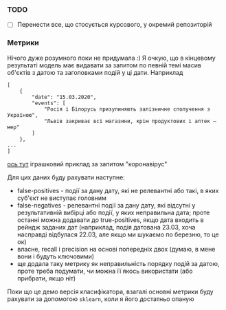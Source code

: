 ### TODO

-   [ ] Перенести все, що стосується курсового, у окремий репозиторій

### Метрики

Нічого дуже розумного поки не придумала :) Я очкую, що в кінцевому результаті модель має видавати за запитом по певній темі масив об'єктів з датою та заголовками подій у ці дати. Наприклад

```
[
    {
        "date": "15.03.2020",
        "events": [
            "Росія і Білорусь призупиняють залізничне сполучення з Україною",
            "Львів закриває всі магазини, крім продуктових і аптек – мер"
        ]
    },
...
]
```

[ось тут](./result_data.json) іграшковий приклад за запитом "коронавірус"

Для цих даних буду рахувати наступне:

-   false-positives - події за дану дату, які не релевантні або такі, в яких суб'єкт не виступає головним
-   false-negatives - релевантні події за дану дату, які відсутні у результативній вибірці або події, у яких неправильна дата; проте останні можна додавати до true-positives, якщо дата входить в рейндж заданих дат (наприклад, подія датована 23.03, хоча насправді відбулася 22.03, але якщо ми шукаємо по березню, то це ок)
-   власне, recall і precision на основі попередніх двох (думаю, в мене вони і будуть ключовими)
-   ще додала таку метрику як неправильність порядку подій за датою, проте треба подумати, чи можна її якось використати (або прибрати, якщо ніт)

Поки що це демо версія класифікатора, взагалі основні метрики буду рахувати за допомогою `sklearn`, коли я його достатньо опаную
